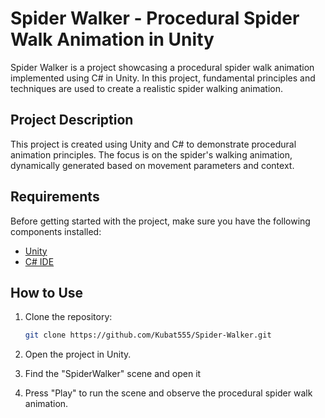 # Spider Walker - Procedural Spider Walk Animation in Unity

Spider Walker is a project showcasing a procedural spider walk animation implemented using C# in Unity. In this project, fundamental principles and techniques are used to create a realistic spider walking animation.

## Project Description

This project is created using Unity and C# to demonstrate procedural animation principles. The focus is on the spider's walking animation, dynamically generated based on movement parameters and context.

## Requirements

Before getting started with the project, make sure you have the following components installed:

- [Unity](https://unity.com/)
- [C# IDE](https://visualstudio.microsoft.com/)

## How to Use

1. Clone the repository:

   ```bash
   git clone https://github.com/Kubat555/Spider-Walker.git
   
2. Open the project in Unity.
3. Find the "SpiderWalker" scene and open it
4. Press "Play" to run the scene and observe the procedural spider walk animation.
